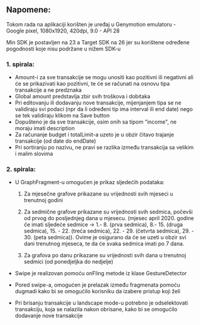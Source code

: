 ## Napomene:

Tokom rada na aplikaciji korišten je uređaj u Genymotion emulatoru - Google pixel, 1080x1920, 420dpi, 9.0 - API 28

Min SDK je postavljen na 23 a Target SDK na 26 jer su korištene određene pogodnosti koje nisu podržane u nižem SDK-u

### 1. spirala:
- Amount-i za sve transakcije se mogu unositi kao pozitivni ili negativni ali će se prikazivati kao pozitivni, te će se računati na osnovu tipa transakcije a ne predznaka
- Global amount predstavlja zbir svih troškova i dobitaka
- Pri editovanju ili dodavanju nove transakcije, mijenjanjem tipa se ne validiraju svi podaci (npr da li određeni tip ima interval ili end date) nego se tek validiraju klikom na Save button
- Dopušteno je da sve transakcije, osim onih sa tipom "income", ne moraju imati description
- Za računanje budget i totalLimit-a uzeto je u obzir čitavo trajanje transakcije (od date do endDate)
- Pri sortiranju po nazivu, ne pravi se razlika između transakcija sa velikim i malim slovima

### 2. spirala:
- U GraphFragment-u omogućen je prikaz sljedećih podataka:


  1. Za mjesečne grafove prikazane su vrijednosti svih mjeseci u trenutnoj godini


  2. Za sedmične grafove prikazane su vrijednosti svih sedmica, počevši od prvog do posljednjeg dana u mjesecu. (mjesec april 2020. godine će imati sljedeće sedmice ->  1.- 8. (prva sedmica), 8.- 15. (druga sedmica), 15. - 22. (treća sedmica), 22. - 29. (četvrta sedmica), 29. - 30. (peta sedmica)). Ovime je osigurano da će se uzeti u obzir svi dani trenutnog mjeseca, te da će svaka sedmica imati po 7 dana.


  3. Za grafova po danu prikazane su vrijednosti svih dana u trenutnoj sedmici (od ponedjeljka do nedjelje)

- Swipe je realizovan pomoću onFling metode iz klase GestureDetector
- Pored swipe-a, omogućen je prelazak između fragmenata pomoću dugmadi kako bi se omogućilo korisniku da izabere pristup koji želi
- Pri brisanju transakcije u landscape mode-u potrebno je odselektovati transakciju, koja se nalazila nakon obrisane, kako bi se omogućilo dodavanje nove transakcije
